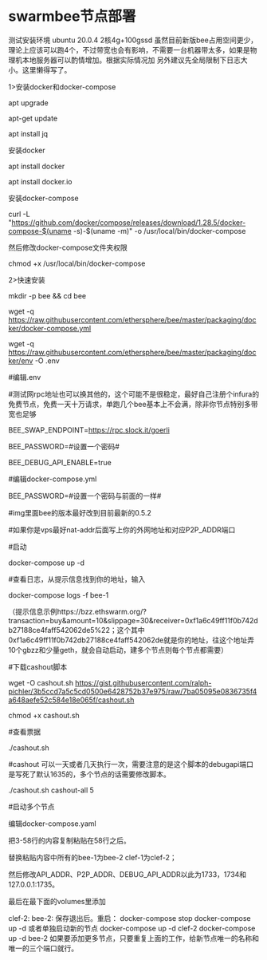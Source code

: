 # swarmbee节点部署

测试安装环境
ubuntu 20.0.4 2核4g+100gssd 
虽然目前新版bee占用空间更少，理论上应该可以跑4个，不过带宽也会有影响，不需要一台机器带太多，如果是物理机本地服务器可以酌情增加。根据实际情况加
另外建议先全局限制下日志大小。这里懒得写了。

1>安装docker和docker-compose

apt upgrade

apt-get update

apt install jq


安装docker

apt install docker

apt install docker.io


安装docker-compose

curl -L "https://github.com/docker/compose/releases/download/1.28.5/docker-compose-$(uname -s)-$(uname -m)" -o /usr/local/bin/docker-compose


然后修改docker-compose文件夹权限


chmod +x /usr/local/bin/docker-compose

2>快速安装

mkdir -p bee && cd bee

wget -q https://raw.githubusercontent.com/ethersphere/bee/master/packaging/docker/docker-compose.yml

wget -q https://raw.githubusercontent.com/ethersphere/bee/master/packaging/docker/env -O .env

#编辑.env

#测试网rpc地址也可以换其他的，这个可能不是很稳定，最好自己注册个infura的免费节点，免费一天十万请求，单跑几个bee基本上不会满，除非你节点特别多带宽也足够

BEE_SWAP_ENDPOINT=https://rpc.slock.it/goerli  

BEE_PASSWORD=#设置一个密码#

BEE_DEBUG_API_ENABLE=true


#编辑docker-compose.yml

BEE_PASSWORD=#设置一个密码与前面的一样#

#img里面bee的版本最好改到目前最新的0.5.2

#如果你是vps最好nat-addr后面写上你的外网地址和对应P2P_ADDR端口

#启动

docker-compose up -d

#查看日志，从提示信息找到你的地址，输入

docker-compose logs -f bee-1

（提示信息示例https://bzz.ethswarm.org/?transaction=buy&amount=10&slippage=30&receiver=0xf1a6c49ff11f0b742db27188ce4faff542062de5%22；这个其中0xf1a6c49ff11f0b742db27188ce4faff542062de就是你的地址，往这个地址弄10个gbzz和少量geth，就会自动启动，建多个节点则每个节点都需要）

#下载cashout脚本 

wget -O cashout.sh https://gist.githubusercontent.com/ralph-pichler/3b5ccd7a5c5cd0500e6428752b37e975/raw/7ba05095e0836735f4a648aefe52c584e18e065f/cashout.sh

chmod +x cashout.sh

#查看票据

./cashout.sh

#cashout 可以一天或者几天执行一次，需要注意的是这个脚本的debugapi端口是写死了默认1635的，多个节点的话需要修改脚本。

./cashout.sh cashout-all 5

#启动多个节点

编辑docker-compose.yaml

把3-58行的内容复制粘贴在58行之后。

替换粘贴内容中所有的bee-1为bee-2     clef-1为clef-2；

然后修改API_ADDR、P2P_ADDR、DEBUG_API_ADDR以此为1733，1734和127.0.0.1:1735。

最后在最下面的volumes里添加

  clef-2:
  bee-2:
保存退出后。重启：
docker-compose stop
docker-compose up -d 
或者单独启动新的节点
docker-compose up -d clef-2
docker-compose up -d bee-2
如果要添加更多节点，只要重复上面的工作，给新节点唯一的名称和唯一的三个端口就行。
